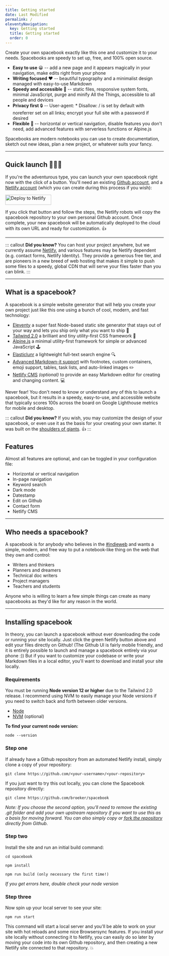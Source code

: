 ```yaml
---
title: Getting started
date: Last Modified 
permalink: /
eleventyNavigation:
  key: Getting started 
  title: Getting started
  order: 0
---
```

Create your own spacebook exactly like this one and customize it to your needs. Spacebooks are speedy to set up, free, and 100% open source.

- **Easy to use** 😀 -- add a new page and it appears magically in your navigation, make edits right from your phone
- **Writing focused** ❤️ -- beautiful typography and a minimalist design managed with easy-to-use Markdown
- **Speedy and accessible** 🚀 -- static files, responsive system fonts, minimal JavaScript, purge and minify All the Things, accessible to all people and devices
- **Privacy first** 🔒 -- User-agent: \* Disallow: / is set by default with noreferrer set on all links; encrypt your full site with a password if desired
- **Flexible** 💪 -- horizontal or vertical navigation, disable features you don't need, add advanced features with serverless functions or Alpine.js

Spacebooks are modern notebooks you can use to create documentation, sketch out new ideas, plan a new project, or whatever suits your fancy. 

---
## Quick launch 👩🏽‍🚀

If you're the adventurous type, you can launch your own spacebook right now with the click of a button. You'll need an existing [Github account](https://github.com/), and a [Netlify account](https://www.netlify.com/) (which you can create during this process if you wish): 

<div class="flex width-full justify-center">
<a href="https://app.netlify.com/start/deploy?repository=https://github.com/broeker/spacebook"><img class="button" width="146px" height="32px" height="auto" src="https://www.netlify.com/img/deploy/button.svg" alt="Deploy to Netlify"></a>
</div>

If you click that button and follow the steps, the Netlify robots will copy the spacebook repository to your own personal Github account. Once complete, your new spacebook will be automatically deployed to the cloud with its own URL and ready for customization. 👍

--- 

::: callout
**Did you know?** You can host your project anywhere, but we currently assume [Netlify](https://www.netlify.com/), and various features may be Netlify dependent (e.g. contact forms, Netlify Identity).  They provide a generous free tier, and are pioneers in a new breed of web hosting that makes it simple to push some files to a speedy, global CDN that will serve your files faster than you can blink.
:::

---

## What is a spacebook? 

A spacebook is a simple website generator that will help you create your own project just like this one using a bunch of cool, modern, and fast technology:

- [Eleventy](https://www.11ty.io) a super fast Node-based static site generator that stays out of your way and lets you ship only what you want to ship 🚀
- [Tailwind 2.0](https://tailwindcss.com/) a brilliant and tiny utility-first CSS framework 🎨
- [Alpine.js](https://github.com/alpinejs/alpine) a minimal utility-first framework for simple or advanced JavaScript 🕹️
- [Elasticlunr](http://elasticlunr.com/) a lightweight full-text search engine 🔍
- [Advanced Markdown-it support](https://github.com/markdown-it/markdown-it) with footnotes, custom containers, emoji support, tables, task lists, and auto-linked images ✏️
- [Netlify CMS](https://www.netlify.com/) *(optional)* to provide an easy Markdown editor for creating and changing content. 💻

Never fear! You don't need to know or understand any of this to launch a spacebook, but it results in a speedy, easy-to-use, and accessible website that typically scores 100s across the board on Google Lighthouse metrics for mobile and desktop.

::: callout
**Did you know?** If you wish, you may customize the design of your spacebook, or even use it as the basis for your creating your own starter. It was built on the [shoulders of giants](/credits). 👍
:::

## Features

Almost all features are optional, and can be toggled in your configuration file:

* Horizontal or vertical navigation
* In-page navigation
* Keyword search
* Dark mode
* Datestamp
* Edit on Github
* Contact form
* Netlify CMS

---

## Who needs a spacebook?

A spacebook is for anybody who believes in the [#indieweb](https://indieweb.org/) and wants a simple, modern, and free way to put a notebook-like thing on the web that they own and control:

- Writers and thinkers
- Planners and dreamers
- Technical doc writers
- Project managers
- Teachers and students

Anyone who is willing to learn a few simple things can create as many spacebooks as they'd like for any reason in the world.

---

## Installing spacebook

In theory, you can launch a spacebook without ever downloading the code or running your site locally. Just click the green Netlify button above and edit your files directly on Github! (The Github UI is fairly mobile friendly, and it is entirely possible to launch and manage a spacebook entirely via your phone :)) But if you want to customize your codebase or write your Markdown files in a local editor, you'll want to download and install your site locally.

### Requirements

You must be running **Node version 12 or higher** due to the Tailwind 2.0 release. I recommend using NVM to easily manage your Node versions if you need to switch back and forth between older versions.

- [Node](https://nodejs.org/)
- [NVM](https://github.com/nvm-sh/nvm) (optional)

**To find your current node version:**

```
node --version
```

### Step one

If already have a Github repository from an automated Netlify install, simply clone a copy of your repository:

```
git clone https://github.com/<your-username>/<your-repository>
```

If you just want to try this out locally, you can clone the Spacebook repository directly:

```
git clone https://github.com/broeker/spacebook
```

_Note: If you choose the second option, you'll need to remove the existing .git folder and add your own upstream repository if you want to use this as a basis for moving forward. You can also simply copy or [fork the repository](https://github.com/broeker/spacebook) directly from Github._

### Step two

Install the site and run an initial build command:

```
cd spacebook

npm install

npm run build (only necessary the first time!)
```

_If you get errors here, double check your node version_

### Step three

Now spin up your local server to see your site:

```
npm run start
```

This command will start a local server and you'll be able to work on your site with hot reloads and some nice Browsersync features. If you install your site locally without connecting it to Netlify, you can easily do so later by moving your code into its own Github repository, and then creating a new Netlify site connected to that repository. 💥
